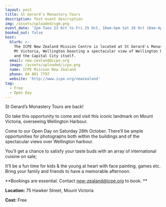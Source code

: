 ```yaml
---
layout: post
title: St Gerard's Monastery Tours
description: Test event description
img: /assets/uploaded/sgm.png
event_date: '2pm Tues 23 Oct to Fri 25 Oct, 10am-4pm Sat 26 Oct 10am-4pm'
booked_out: false
host:
  blurb: >-
    The ICPE New Zealand Mission Centre is located at St Gerard's Monastery on
    Mt Victoria, Wellington boasting a spectacular view of Wellington harbour
    and the Capital City itself.
  email: new-zealand@icpe.org
  image: /assets/uploaded/icpe.png
  name: ICPE Mission New Zealand
  phone: 04 801 7797
  website: 'http://www.icpe.org/newzealand'
tag:
  - Free
  - Open Day
---
```

St Gerard’s Monastery Tours are back!

Do take this opportunity to come and visit this iconic landmark on Mount Victoria, overseeing Wellington Harbour.

Come to our Open Day on Saturday 28th October. There’ll be ample opportunities for photographs both within the buildings and of the spectacular views over Wellington harbour.

You’ll get a chance to satisfy your taste buds with an array of international cuisine on sale;

It’ll be a fun time for kids & the young at heart with face painting, games etc. Bring your family and friends to have a memorable afternoon.

**Bookings are essential. Contact new-zealand@icpe.org to book. **

**Location:** 75 Hawker Street, Mount Victoria

**Cost:** Free
